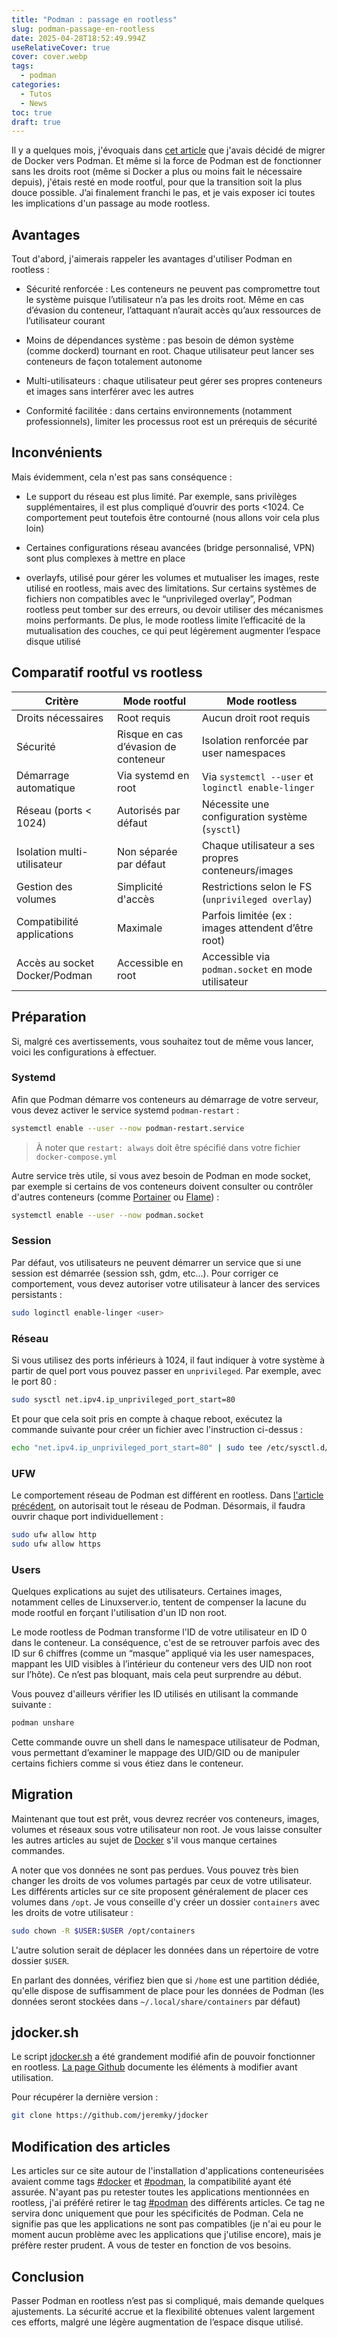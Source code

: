 ```yaml
---
title: "Podman : passage en rootless"
slug: podman-passage-en-rootless
date: 2025-04-28T18:52:49.994Z
useRelativeCover: true
cover: cover.webp
tags:
  - podman
categories:
  - Tutos
  - News
toc: true
draft: true
---
```


Il y a quelques mois, j'évoquais dans [cet article](/posts/migration-de-docker-vers-podman/) que j'avais décidé de migrer de Docker vers Podman. Et même si la force de Podman est de fonctionner sans les droits root (même si Docker a plus ou moins fait le nécessaire depuis), j'étais resté en mode rootful, pour que la transition soit la plus douce possible. J’ai finalement franchi le pas, et je vais exposer ici toutes les implications d'un passage au mode rootless.

## Avantages

Tout d'abord, j'aimerais rappeler les avantages d'utiliser Podman en rootless :

- Sécurité renforcée : Les conteneurs ne peuvent pas compromettre tout le système puisque l’utilisateur n’a pas les droits root. Même en cas d’évasion du conteneur, l’attaquant n’aurait accès qu’aux ressources de l’utilisateur courant 

- Moins de dépendances système : pas besoin de démon système (comme dockerd) tournant en root. Chaque utilisateur peut lancer ses conteneurs de façon totalement autonome 

- Multi-utilisateurs : chaque utilisateur peut gérer ses propres conteneurs et images sans interférer avec les autres 

- Conformité facilitée : dans certains environnements (notamment professionnels), limiter les processus root est un prérequis de sécurité 

## Inconvénients

Mais évidemment, cela n'est pas sans conséquence :

- Le support du réseau est plus limité. Par exemple, sans privilèges supplémentaires, il est plus compliqué d’ouvrir des ports <1024. Ce comportement peut toutefois être contourné (nous allons voir cela plus loin)

- Certaines configurations réseau avancées (bridge personnalisé, VPN) sont plus complexes à mettre en place

- overlayfs, utilisé pour gérer les volumes et mutualiser les images, reste utilisé en rootless, mais avec des limitations. Sur certains systèmes de fichiers non compatibles avec le “unprivileged overlay”, Podman rootless peut tomber sur des erreurs, ou devoir utiliser des mécanismes moins performants. De plus, le mode rootless limite l’efficacité de la mutualisation des couches, ce qui peut légèrement augmenter l’espace disque utilisé

## Comparatif rootful vs rootless

| Critère                         | Mode rootful                                       | Mode rootless                                      |
|---------------------------------|----------------------------------------------------|----------------------------------------------------|
| Droits nécessaires              | Root requis                                        | Aucun droit root requis                            |
| Sécurité                        | Risque en cas d’évasion de conteneur               | Isolation renforcée par user namespaces            |
| Démarrage automatique           | Via systemd en root                                | Via `systemctl --user` et `loginctl enable-linger` |
| Réseau (ports < 1024)           | Autorisés par défaut                               | Nécessite une configuration système (`sysctl`)     |
| Isolation multi-utilisateur     | Non séparée par défaut                             | Chaque utilisateur a ses propres conteneurs/images |
| Gestion des volumes             | Simplicité d'accès                                 | Restrictions selon le FS (`unprivileged overlay`)  |
| Compatibilité applications      | Maximale                                           | Parfois limitée (ex : images attendent d’être root)|
| Accès au socket Docker/Podman   | Accessible en root                                 | Accessible via `podman.socket` en mode utilisateur |

## Préparation

Si, malgré ces avertissements, vous souhaitez tout de même vous lancer, voici les configurations à effectuer.

### Systemd

Afin que Podman démarre vos conteneurs au démarrage de votre serveur, vous devez activer le service systemd `podman-restart` :

```bash
systemctl enable --user --now podman-restart.service
```
> À noter que `restart: always` doit être spécifié dans votre fichier `docker-compose.yml`

Autre service très utile, si vous avez besoin de Podman en mode socket, par exemple si certains de vos conteneurs doivent consulter ou contrôler d'autres conteneurs (comme [Portainer](/posts/portainer-administrer-vos-conteneurs-via-une-interface-web/) ou [Flame](/posts/flame-un-dashboard-leger-et-efficace/)) :

```bash
systemctl enable --user --now podman.socket
```

### Session

Par défaut, vos utilisateurs ne peuvent démarrer un service que si une session est démarrée (session ssh, gdm, etc...). Pour corriger ce comportement, vous devez autoriser votre utilisateur à lancer des services persistants :

```bash
sudo loginctl enable-linger <user>
```

### Réseau

Si vous utilisez des ports inférieurs à 1024, il faut indiquer à votre système à partir de quel port vous pouvez passer en `unprivileged`. Par exemple, avec le port 80 : 

```bash
sudo sysctl net.ipv4.ip_unprivileged_port_start=80
```

Et pour que cela soit pris en compte à chaque reboot, exécutez la commande suivante pour créer un fichier avec l'instruction ci-dessus :

```bash
echo "net.ipv4.ip_unprivileged_port_start=80" | sudo tee /etc/sysctl.d/10-podman.conf
```

### UFW

Le comportement réseau de Podman est différent en rootless. Dans [l'article précédent](/posts/migration-de-docker-vers-podman/#param%c3%a9trage-de-ufw), on autorisait tout le réseau de Podman. Désormais, il faudra ouvrir chaque port individuellement :

```bash
sudo ufw allow http
sudo ufw allow https
```

### Users

Quelques explications au sujet des utilisateurs. Certaines images, notamment celles de Linuxserver.io, tentent de compenser la lacune du mode rootful en forçant l'utilisation d'un ID non root. 

Le mode rootless de Podman transforme l'ID de votre utilisateur en ID 0 dans le conteneur. La conséquence, c'est de se retrouver parfois avec des ID sur 6 chiffres (comme un “masque” appliqué via les user namespaces, mappant les UID visibles à l’intérieur du conteneur vers des UID non root sur l’hôte). Ce n’est pas bloquant, mais cela peut surprendre au début.

Vous pouvez d'ailleurs vérifier les ID utilisés en utilisant la commande suivante :

```bash
podman unshare
```

Cette commande ouvre un shell dans le namespace utilisateur de Podman, vous permettant d’examiner le mappage des UID/GID ou de manipuler certains fichiers comme si vous étiez dans le conteneur.

## Migration

Maintenant que tout est prêt, vous devrez recréer vos conteneurs, images, volumes et réseaux sous votre utilisateur non root. Je vous laisse consulter les autres articles au sujet de [Docker](/posts/premiers-pas-avec-docker/) s'il vous manque certaines commandes. 

A noter que vos données ne sont pas perdues. Vous pouvez très bien changer les droits de vos volumes partagés par ceux de votre utilisateur. Les différents articles sur ce site proposent généralement de placer ces volumes dans `/opt`. Je vous conseille d'y créer un dossier `containers` avec les droits de votre utilisateur : 

```bash
sudo chown -R $USER:$USER /opt/containers
```

L'autre solution serait de déplacer les données dans un répertoire de votre dossier `$USER`.

En parlant des données, vérifiez bien que si `/home` est une partition dédiée, qu'elle dispose de suffisamment de place pour les données de Podman (les données seront stockées dans `~/.local/share/containers` par défaut)

## jdocker.sh

Le script [jdocker.sh](https://github.com/jeremky/jdocker) a été grandement modifié afin de pouvoir fonctionner en rootless. [La page Github](https://github.com/jeremky/jdocker) documente les éléments à modifier avant utilisation.

Pour récupérer la dernière version : 

```bash
git clone https://github.com/jeremky/jdocker
```

## Modification des articles

Les articles sur ce site autour de l'installation d'applications conteneurisées avaient comme tags [#docker](/tags/docker/) et [#podman](/tags/podman/), la compatibilité ayant été assurée. N'ayant pas pu retester toutes les applications mentionnées en rootless, j'ai préféré retirer le tag [#podman](/tags/podman/) des différents articles. Ce tag ne servira donc uniquement que pour les spécificités de Podman. Cela ne signifie pas que les applications ne sont pas compatibles (je n'ai eu pour le moment aucun problème avec les applications que j'utilise encore), mais je préfère rester prudent. A vous de tester en fonction de vos besoins.

## Conclusion

Passer Podman en rootless n’est pas si compliqué, mais demande quelques ajustements. La sécurité accrue et la flexibilité obtenues valent largement ces efforts, malgré une légère augmentation de l’espace disque utilisé.
